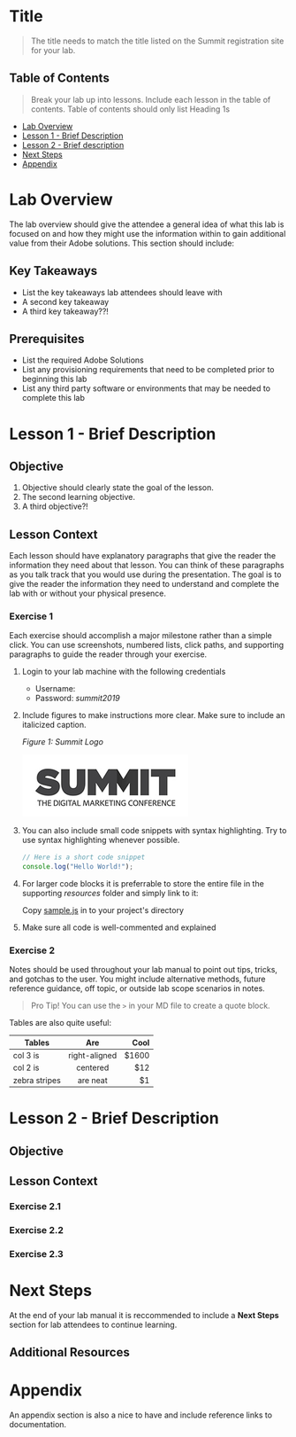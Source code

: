 
# **Title**

> The title needs to match the title listed on the Summit registration site for your lab.

## Table of Contents

> Break your lab up into lessons. Include each lesson in the table of contents. Table of contents should only list Heading 1s

* [Lab Overview](#lab-overview)
* [Lesson 1 - Brief Description](#lesson-1---brief-description)
* [Lesson 2 - Brief description](#lesson-2---brief-description)
* [Next Steps](#next-steps)
* [Appendix](#appendix)

# Lab Overview

The lab overview should give the attendee a general idea of what this lab is focused on and how they might use the information within to gain additional value from their Adobe solutions. This section should include:

## Key Takeaways

* List the key takeaways lab attendees should leave with
* A second key takeaway
* A third key takeaway??!

## Prerequisites

* List the required Adobe Solutions
* List any provisioning requirements that need to be completed prior to beginning this lab
* List any third party software or environments that may be needed to complete this lab

# Lesson 1 - Brief Description

## Objective

1. Objective should clearly state the goal of the lesson.
2. The second learning objective.
3. A third objective?!

## Lesson Context

Each lesson should have explanatory paragraphs that give the reader the information they need about that lesson. You can think of these paragraphs as you talk track that you would use during the presentation. The goal is to give the reader the information they need to understand and complete the lab with or without your physical presence.

### Exercise 1 

 Each exercise should accomplish a major milestone rather than a simple click. You can use screenshots, numbered lists, click paths, and supporting paragraphs to guide the reader through your exercise.

 1. Login to your lab machine with the following credentials
    * Username: <Lab number>
    * Password: *summit2019*
 2. Include figures to make instructions more clear. Make sure to include an italicized caption. 

    *Figure 1: Summit Logo*
    
    ![Figure 1: Summit Logo](images/1_summit-logo.jpg)

3. You can also include small code snippets with syntax highlighting. Try to use syntax highlighting whenever possible.

    ```js
    // Here is a short code snippet
    console.log("Hello World!");
    ```
4. For larger code blocks it is preferrable to store the entire file in the supporting *resources* folder and simply link to it:

    Copy [sample.js](resources/sample.js) in to your project's directory

5. Make sure all code is well-commented and explained

### Exercise 2

Notes should be used throughout your lab manual to point out tips, tricks, and gotchas to the user. You might include alternative methods, future reference guidance, off topic, or outside lab scope scenarios in notes.

> Pro Tip! You can use the `>` in your MD file to create a quote block. 

Tables are also quite useful:

| Tables        | Are           | Cool  |
| ------------- |:-------------:| -----:|
| col 3 is      | right-aligned | $1600 |
| col 2 is      | centered      |   $12 |
| zebra stripes | are neat      |    $1 |

# Lesson 2 - Brief Description

## Objective

## Lesson Context

### Exercise 2.1

### Exercise 2.2

### Exercise 2.3

# Next Steps

At the end of your lab manual it is reccommended to include a **Next Steps** section for lab attendees to continue learning.

## Additional Resources

# Appendix

An appendix section is also a nice to have and include reference links to documentation.  










